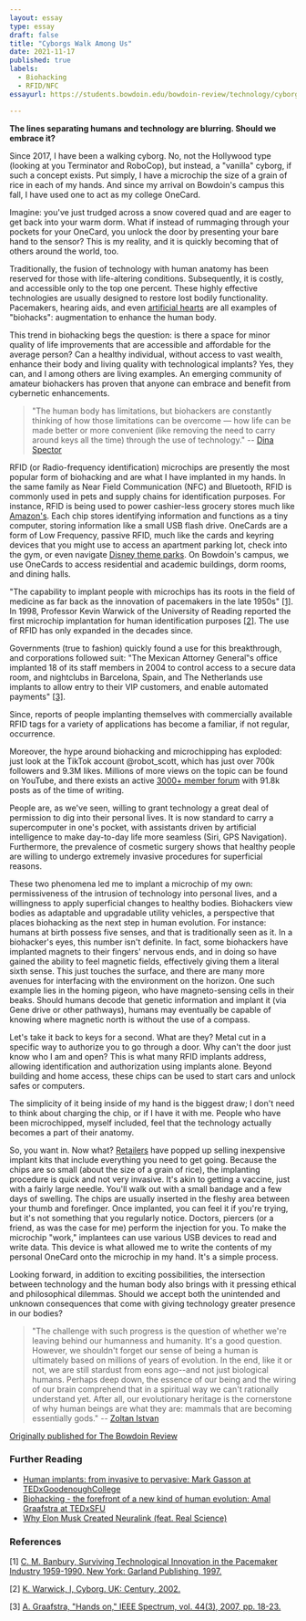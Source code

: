 ```yaml
---
layout: essay
type: essay
draft: false
title: "Cyborgs Walk Among Us"
date: 2021-11-17
published: true
labels:
  - Biohacking
  - RFID/NFC
essayurl: https://students.bowdoin.edu/bowdoin-review/technology/cyborgs-walk-among-us/

---
```


**The lines separating humans and technology are blurring. Should we embrace it?**

Since 2017, I have been a walking cyborg. No, not the Hollywood type (looking at you Terminator and RoboCop), but instead, a "vanilla" cyborg, if such a concept exists. Put simply, I have a microchip the size of a grain of rice in each of my hands. And since my arrival on Bowdoin's campus this fall, I have used one to act as my college OneCard.

Imagine: you've just trudged across a snow covered quad and are eager to get back into your warm dorm. What if instead of rummaging through your pockets for your OneCard, you unlock the door by presenting your bare hand to the sensor? This is my reality, and it is quickly becoming that of others around the world, too.

Traditionally, the fusion of technology with human anatomy has been reserved for those with life-altering conditions. Subsequently, it is costly, and accessible only to the top one percent. These highly effective technologies are usually designed to restore lost bodily functionality. Pacemakers, hearing aids, and even [artificial hearts](https://www.vice.com/en/article/kbz3pw/era-artificial-heart-permanent-transplants) are all examples of "biohacks": augmentation to enhance the human body.

This trend in biohacking begs the question: is there a space for minor quality of life improvements that are accessible and affordable for the average person? Can a healthy individual, without access to vast wealth, enhance their body and living quality with technological implants? Yes, they can, and I among others are living examples. An emerging community of amateur biohackers has proven that anyone can embrace and benefit from cybernetic enhancements.

> "The human body has limitations, but biohackers are constantly thinking of how those limitations can be overcome — how life can be made better or more convenient (like removing the need to carry around keys all the time) through the use of technology." -- [Dina Spector](https://www.businessinsider.com/microchip-implants-in-healthy-people-2014-7)

RFID (or Radio-frequency identification) microchips are presently the most popular form of biohacking and are what I have implanted in my hands. In the same family as Near Field Communication (NFC) and Bluetooth, RFID is commonly used in pets and supply chains for identification purposes. For instance, RFID is being used to power cashier-less grocery stores much like [Amazon's](https://www.geekwire.com/2021/got-beer-8-seconds-testing-amazons-cashierless-tech-nhl-game-inside-climate-pledge-arena/). Each chip stores identifying information and functions as a tiny computer, storing information like a small USB flash drive. OneCards are a form of Low Frequency, passive RFID, much like the cards and keyring devices that you might use to access an apartment parking lot, check into the gym, or even navigate [Disney theme parks](https://medium.com/re-form/welcome-to-dataland-d8c06a5f3bc6). On Bowdoin's campus, we use OneCards to access residential and academic buildings, dorm rooms, and dining halls.

"The capability to implant people with microchips has its roots in the field of medicine as far back as the innovation of pacemakers in the late 1950s" [[1]](#1). In 1998, Professor Kevin Warwick of the University of Reading reported the first microchip implantation for human identification purposes [[2]](#2). The use of RFID has only expanded in the decades since.

Governments (true to fashion) quickly found a use for this breakthrough, and corporations followed suit: "The Mexican Attorney General‟s office implanted 18 of its staff members in 2004 to control access to a secure data room, and nightclubs in Barcelona, Spain, and The Netherlands use implants to allow entry to their VIP customers, and enable automated payments" [[3]](#3).

Since, reports of people implanting themselves with commercially available RFID tags for a variety of applications has become a familiar, if not regular, occurrence.

Moreover, the hype around biohacking and microchipping has exploded: just look at the TikTok account @robot_scott, which has just over 700k followers and 9.3M likes. Millions of more views on the topic can be found on YouTube, and there exists an active [3000+ member forum](https://forum.dangerousthings.com) with 91.8k posts as of the time of writing.

People are, as we've seen, willing to grant technology a great deal of permission to dig into their personal lives. It is now standard to carry a supercomputer in one's pocket, with assistants driven by artificial intelligence to make day-to-day life more seamless (Siri, GPS Navigation). Furthermore, the prevalence of cosmetic surgery shows that healthy people are willing to undergo extremely invasive procedures for superficial reasons.

These two phenomena led me to implant a microchip of my own: permissiveness of the intrusion of technology into personal lives, and a willingness to apply superficial changes to healthy bodies. Biohackers view bodies as adaptable and upgradable utility vehicles, a perspective that places biohacking as the next step in human evolution. For instance: humans at birth possess five senses, and that is traditionally seen as it. In a biohacker's eyes, this number isn't definite. In fact, some biohackers have implanted magnets to their fingers' nervous ends, and in doing so have gained the ability to feel magnetic fields, effectively giving them a literal sixth sense. This just touches the surface, and there are many more avenues for interfacing with the environment on the horizon. One such example lies in the homing pigeon, who have magneto-sensing cells in their beaks. Should humans decode that genetic information and implant it (via Gene drive or other pathways), humans may eventually be capable of knowing where magnetic north is without the use of a compass.

Let's take it back to keys for a second. What are they? Metal cut in a specific way to authorize you to go through a door. Why can't the door just know who I am and open? This is what many RFID implants address, allowing identification and authorization using implants alone. Beyond building and home access, these chips can be used to start cars and unlock safes or computers.

The simplicity of it being inside of my hand is the biggest draw; I don't need to think about charging the chip, or if I have it with me. People who have been microchipped, myself included, feel that the technology actually becomes a part of their anatomy.

So, you want in. Now what? [Retailers](http://dangerousthings.com) have popped up selling inexpensive implant kits that include everything you need to get going. Because the chips are so small (about the size of a grain of rice), the implanting procedure is quick and not very invasive. It's akin to getting a vaccine, just with a fairly large needle. You'll walk out with a small bandage and a few days of swelling. The chips are usually inserted in the fleshy area between your thumb and forefinger. Once implanted, you can feel it if you're trying, but it's not something that you regularly notice. Doctors, piercers (or a friend, as was the case for me) perform the injection for you. To make the microchip "work," implantees can use various USB devices to read and write data. This device is what allowed me to write the contents of my personal OneCard onto the microchip in my hand. It's a simple process.

Looking forward, in addition to exciting possibilities, the intersection between technology and the human body also brings with it pressing ethical and philosophical dilemmas. Should we accept both the unintended and unknown consequences that come with giving technology greater presence in our bodies?

> "The challenge with such progress is the question of whether we're leaving behind our humanness and humanity. It's a good question. However, we shouldn't forget our sense of being a human is ultimately based on millions of years of evolution. In the end, like it or not, we are still stardust from eons ago--and not just biological humans. Perhaps deep down, the essence of our being and the wiring of our brain comprehend that in a spiritual way we can't rationally understand yet. After all, our evolutionary heritage is the cornerstone of why human beings are what they are: mammals that are becoming essentially gods." -- [Zoltan Istvan](https://www.huffpost.com/entry/are-you-ready-for-the-fut_b_10199682)

[Originally published for The Bowdoin Review](https://students.bowdoin.edu/bowdoin-review/technology/cyborgs-walk-among-us/)

### Further Reading

- [Human implants: from invasive to pervasive: Mark Gasson at TEDxGoodenoughCollege](https://www.youtube.com/watch?v=yvheQ9lfAok)
- [Biohacking - the forefront of a new kind of human evolution: Amal Graafstra at TEDxSFU](https://www.youtube.com/watch?v=7DxVWhFLI6E)
- [Why Elon Musk Created Neuralink (feat. Real Science)](https://www.youtube.com/watch?v=Hw67Hus6gIY)

### References

<a id="1">[1]</a>
[C. M. Banbury, Surviving Technological Innovation in the Pacemaker Industry 1959-1990. New York: Garland Publishing, 1997.](https://www.taylorfrancis.com/books/mono/10.4324/9781003249948/surviving-technological-innovation-pacemaker-industry-1959-1990-catherine-banbury)

<a id="2">[2]</a>
[K. Warwick, I, Cyborg. UK: Century, 2002.](http://kevinwarwick.coventry.ac.uk/I-Cyborg/)

<a id="3">[3]</a>
[A. Graafstra, "Hands on," IEEE Spectrum, vol. 44(3), 2007, pp. 18-23.](https://dl.acm.org/doi/10.1109/MSPEC.2007.323420)
